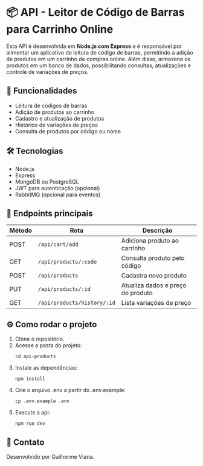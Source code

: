 # 📦 API - Leitor de Código de Barras para Carrinho Online

Esta API é desenvolvida em **Node.js com Express** e é responsável por alimentar um aplicativo de leitura de código de barras, permitindo a adição de produtos em um carrinho de compras online. Além disso, armazena os produtos em um banco de dados, possibilitando consultas, atualizações e controle de variações de preços.

## 🚀 Funcionalidades

- Leitura de códigos de barras
- Adição de produtos ao carrinho
- Cadastro e atualização de produtos
- Histórico de variações de preços
- Consulta de produtos por código ou nome

## 🛠️ Tecnologias

- Node.js
- Express
- MongoDB ou PostgreSQL
- JWT para autenticação (opcional)
- RabbitMQ (opcional para eventos)

## 🔌 Endpoints principais

| Método | Rota                        | Descrição                         |
| ------ | --------------------------- | --------------------------------- |
| POST   | `/api/cart/add`             | Adiciona produto ao carrinho      |
| GET    | `/api/products/:code`       | Consulta produto pelo código      |
| POST   | `/api/products`             | Cadastra novo produto             |
| PUT    | `/api/products/:id`         | Atualiza dados e preço do produto |
| GET    | `/api/products/history/:id` | Lista variações de preço          |

## ⚙️ Como rodar o projeto

1. Clone o repositório.
2. Acesse a pasta do projeto:
   ```
   cd api-products
   ```
3. Instale as dependências:
   ```
   npm install
   ```
4. Crie o arquivo .env a partir do .env.example:
   ```
   cp .env.example .env
   ```
5. Execute a api:
   ```
   npm run dev
   ```

## 📄 Contato

Desenvolvido por Guilherme Viana.